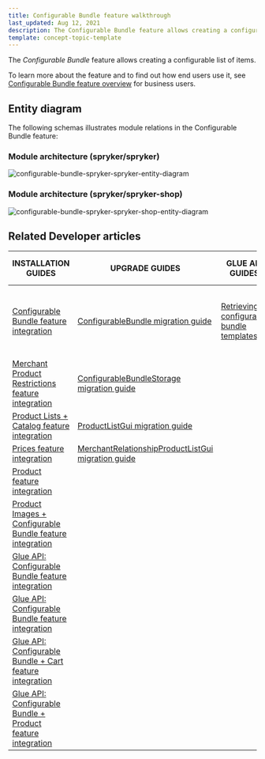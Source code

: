 ```yaml
---
title: Configurable Bundle feature walkthrough
last_updated: Aug 12, 2021
description: The Configurable Bundle feature allows creating a configurable list of items.
template: concept-topic-template
---
```


The _Configurable Bundle_ feature allows creating a configurable list of items.


To learn more about the feature and to find out how end users use it, see [Configurable Bundle feature overview](/docs/scos/user/features/{{page.version}}/configurable-bundle-feature-overview.html) for business users.


## Entity diagram

The following schemas illustrates module relations in the Configurable Bundle feature:

### Module architecture (spryker/spryker)

<div class="width-100">

![configurable-bundle-spryker-spryker-entity-diagram](https://confluence-connect.gliffy.net/embed/image/12083b7a-4a09-4bc2-922c-e55d8382f542.png?utm_medium=live&utm_source=custom)

</div>

### Module architecture (spryker/spryker-shop)

<div class="width-100">

![configurable-bundle-spryker-spryker-shop-entity-diagram](https://confluence-connect.gliffy.net/embed/image/681b72ec-5381-4e69-893d-52f90ce0b250.png?utm_medium=live&utm_source=custom)

</div>

## Related Developer articles

| INSTALLATION GUIDES | UPGRADE GUIDES| GLUE API GUIDES | TUTORIALS AND HOWTOS |
|---------|---------|---------|---------|
| [Configurable Bundle feature integration](/docs/scos/dev/feature-integration-guides/{{page.version}}/configurable-bundle-feature-integration.html) | [ConfigurableBundle migration guide](/docs/scos/dev/module-migration-guides/migration-guide-configurablebundle.html) | [Retrieving configurable bundle templates](/docs/scos/dev/glue-api-guides/{{page.version}}/managing-products/retrieving-configurable-bundle-templates.html) | [HowTo: Render configurable bundle templates in the Storefront](/docs/scos/dev/tutorials-and-howtos/howtos/feature-howtos/howto-render-configurable-bundle-templates-in-the-storefront.html)  |
| [Merchant Product Restrictions feature integration](/docs/scos/dev/feature-integration-guides/{{page.version}}/merchant-product-restrictions-feature-integration.html) | [ConfigurableBundleStorage migration guide](/docs/scos/dev/module-migration-guides/migration-guide-configurablebundlestorage.html) |   |   |
| [Product Lists + Catalog feature integration](/docs/scos/dev/feature-integration-guides/{{page.version}}/product-lists-catalog-feature-integration.html)  | [ProductListGui migration guide](/docs/scos/dev/module-migration-guides/migration-guide-productlistgui.html) |   |   |
| [Prices feature integration](/docs/pbc/all/price-management/install-and-upgrade/install-features/install-the-prices-feature.html)  | [MerchantRelationshipProductListGui migration guide](/docs/scos/dev/module-migration-guides/migration-guide-merchantrelationshipproductlistgui.html)  |   |   |
| [Product feature integration](/docs/scos/dev/feature-integration-guides/{{page.version}}/product-feature-integration.html) |   |   |   |
| [Product Images + Configurable Bundle feature integration](/docs/scos/dev/feature-integration-guides/{{page.version}}/product-images-configurable-bundle-feature-integration.html)  |   |   |   |
| [Glue API: Configurable Bundle feature integration](/docs/scos/dev/feature-integration-guides/{{page.version}}/glue-api/glue-api-configurable-bundle-feature-integration.html) |   |   |   |
| [Glue API: Configurable Bundle feature integration](/docs/scos/dev/feature-integration-guides/{{page.version}}/glue-api/glue-api-configurable-bundle-feature-integration.html) |   |   |   |
| [Glue API: Configurable Bundle + Cart feature integration](/docs/scos/dev/feature-integration-guides/{{page.version}}/glue-api/glue-api-configurable-bundle-cart-feature-integration.html) |   |   |   |
| [Glue API: Configurable Bundle + Product feature integration](/docs/scos/dev/feature-integration-guides/{{page.version}}/glue-api/glue-api-configurable-bundle-product-feature-integration.html) |   |   |   |
